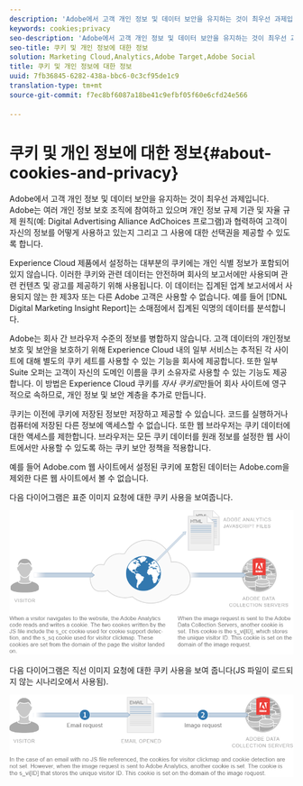 ```yaml
---
description: 'Adobe에서 고객 개인 정보 및 데이터 보안을 유지하는 것이 최우선 과제입니다. Adobe는 여러 개인 정보 보호 조직에 참여하고 있으며 개인 정보 규제 기관 및 자율 규제 원칙(예: Digital Advertising Alliance AdChoices 프로그램)과 협력하여 고객이 자신의 정보를 어떻게 사용하고 있는지 그리고 그 사용에 대한 선택권을 제공할 수 있도록 합니다.'
keywords: cookies;privacy
seo-description: 'Adobe에서 고객 개인 정보 및 데이터 보안을 유지하는 것이 최우선 과제입니다. Adobe는 여러 개인 정보 보호 조직에 참여하고 있으며 개인 정보 규제 기관 및 자율 규제 원칙(예: Digital Advertising Alliance AdChoices 프로그램)과 협력하여 고객이 자신의 정보를 어떻게 사용하고 있는지 그리고 그 사용에 대한 선택권을 제공할 수 있도록 합니다.'
seo-title: 쿠키 및 개인 정보에 대한 정보
solution: Marketing Cloud,Analytics,Adobe Target,Adobe Social
title: 쿠키 및 개인 정보에 대한 정보
uuid: 7fb36845-6282-438a-bbc6-0c3cf95de1c9
translation-type: tm+mt
source-git-commit: f7ec8bf6087a18be41c9efbf05f60e6cfd24e566

---
```



# 쿠키 및 개인 정보에 대한 정보{#about-cookies-and-privacy}

Adobe에서 고객 개인 정보 및 데이터 보안을 유지하는 것이 최우선 과제입니다. Adobe는 여러 개인 정보 보호 조직에 참여하고 있으며 개인 정보 규제 기관 및 자율 규제 원칙(예: Digital Advertising Alliance AdChoices 프로그램)과 협력하여 고객이 자신의 정보를 어떻게 사용하고 있는지 그리고 그 사용에 대한 선택권을 제공할 수 있도록 합니다.

Experience Cloud 제품에서 설정하는 대부분의 쿠키에는 개인 식별 정보가 포함되어 있지 않습니다. 이러한 쿠키와 관련 데이터는 안전하며 회사의 보고서에만 사용되며 관련 컨텐츠 및 광고를 제공하기 위해 사용됩니다. 이 데이터는 집계된 업계 보고서에서 사용되지 않는 한 제3자 또는 다른 Adobe 고객은 사용할 수 없습니다. 예를 들어 [!DNL Digital Marketing Insight Report]는 소매점에서 집계된 익명의 데이터를 분석합니다.

Adobe는 회사 간 브라우저 수준의 정보를 병합하지 않습니다. 고객 데이터의 개인정보 보호 및 보안을 보호하기 위해 Experience Cloud 내의 일부 서비스는 추적된 각 사이트에 대해 별도의 쿠키 세트를 사용할 수 있는 기능을 회사에 제공합니다. 또한 일부 Suite 오퍼는 고객이 자신의 도메인 이름을 쿠키 소유자로 사용할 수 있는 기능도 제공합니다. 이 방법은 Experience Cloud 쿠키를 *자사 쿠키로*&#x200B;만들어 회사 사이트에 영구적으로 속하므로, 개인 정보 및 보안 계층을 추가로 만듭니다.

쿠키는 이전에 쿠키에 저장된 정보만 저장하고 제공할 수 있습니다. 코드를 실행하거나 컴퓨터에 저장된 다른 정보에 액세스할 수 없습니다. 또한 웹 브라우저는 쿠키 데이터에 대한 액세스를 제한합니다. 브라우저는 모든 쿠키 데이터를 원래 정보를 설정한 웹 사이트에서만 사용할 수 있도록 하는 쿠키 보안 정책을 적용합니다.

예를 들어 Adobe.com 웹 사이트에서 설정된 쿠키에 포함된 데이터는 Adobe.com을 제외한 다른 웹 사이트에서 볼 수 없습니다.

다음 다이어그램은 표준 이미지 요청에 대한 쿠키 사용을 보여줍니다.

![](assets/CookiesProcessGraphic-01.png)

다음 다이어그램은 직선 이미지 요청에 대한 쿠키 사용을 보여 줍니다(JS 파일이 로드되지 않는 시나리오에서 사용됨).

![](assets/CookiesProcessGraphic2.png)

